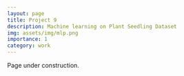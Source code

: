 ```yaml
---
layout: page
title: Project 9
description: Machine learning on Plant Seedling Dataset
img: assets/img/mlp.png
importance: 1
category: work
---
```


Page under construction.
